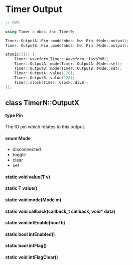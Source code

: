 # Timer Output

```c++
// PWM.

using Timer = nbos::hw::Timer0;

Timer::OutputA::Pin::mode(nbos::hw::Pin::Mode::output);
Timer::OutputB::Pin::mode(nbos::hw::Pin::Mode::output);

atomic([]() {
    Timer::waveform(Timer::Waveform::fastPWM);
    Timer::OutputA::mode(Timer::OutputA::Mode::set);
    Timer::OutputB::mode(Timer::OutputB::Mode::set);
    Timer::OutputA::value(128);
    Timer::OutputB::value(128);
    Timer::clock(Timer::Clock::div8);
});
```

## class TimerN::OutputX

#### type Pin
The IO pin which relates to this output.

#### enum Mode
* disconnected
* toggle
* clear
* set

#### static void value(T v)

#### static T value()

#### static void mode(Mode m)

#### static void callback(callback_t callback, void\* data)

#### static void intEnable(bool b)

#### static bool intEnabled()

#### static bool intFlag()

#### static void intFlagClear()
